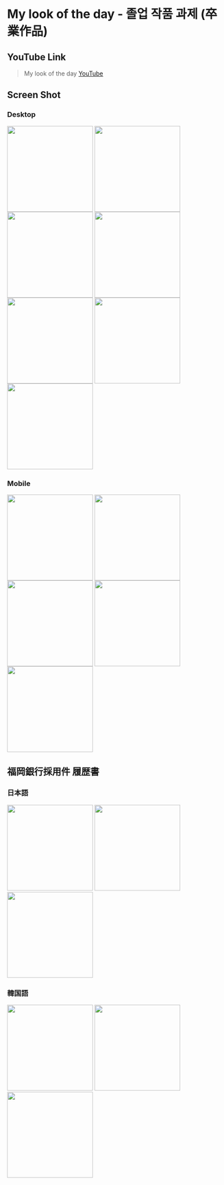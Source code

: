 # My look of the day - 졸업 작품 과제 (卒業作品)
## YouTube Link
> My look of the day
[YouTube](https://www.youtube.com/watch?v=n3lXkjVk9I4&list=LLH8T6YlGhUaTF0VGBQkJnbA&index=2&t=45s)

## Screen Shot
### Desktop
<div>
  <img width="200" align="top" src="https://user-images.githubusercontent.com/28843986/62053650-ffc9fa00-b252-11e9-8772-a1f4270a0289.png">
  <img width="200" align="top" src="https://user-images.githubusercontent.com/28843986/62053891-7e269c00-b253-11e9-836f-3418ce31bd20.jpg">
  <img width="200" align="top" src="https://user-images.githubusercontent.com/28843986/62053649-ff316380-b252-11e9-8f0f-1ebb3daa1853.png">
  <img width="200" align="top" src="https://user-images.githubusercontent.com/28843986/62053648-ff316380-b252-11e9-872f-c4760093ca2d.png">
  <img width="200" align="top" src="https://user-images.githubusercontent.com/28843986/62053645-fe98cd00-b252-11e9-8aa7-4cdc24dc36c6.png">
  <img width="200" align="top" src="https://user-images.githubusercontent.com/28843986/62053643-fe98cd00-b252-11e9-97b5-47a13c5aaa95.png">
  <img width="200" align="top" src="https://user-images.githubusercontent.com/28843986/62053639-fe003680-b252-11e9-9b38-ecb772e3f68c.png">
</div>

### Mobile
<div>
  <img width="200" align="top" src="https://user-images.githubusercontent.com/28843986/62053646-ff316380-b252-11e9-9bfc-d315e267f365.png">
  <img width="200" align="top" src="https://user-images.githubusercontent.com/28843986/62053641-fe98cd00-b252-11e9-804c-caa050f42f54.png">
  <img width="200" align="top" src="https://user-images.githubusercontent.com/28843986/62053640-fe003680-b252-11e9-89dc-d76520749de8.png">
  <img width="200" align="top" src="https://user-images.githubusercontent.com/28843986/62053636-fd67a000-b252-11e9-9bd2-503d1969a5a4.png">
  <img width="200" align="top" src="https://user-images.githubusercontent.com/28843986/62054532-bda1b800-b254-11e9-9582-2b33666ecafb.jpg">
</div>

## 福岡銀行採用件 履歴書
### 日本語
<div>
  <img width="200" src="https://user-images.githubusercontent.com/28843986/62045976-d18fee80-b241-11e9-8df4-692bb47e1233.jpg">
  <img width="200" src="https://user-images.githubusercontent.com/28843986/62045977-d18fee80-b241-11e9-88cc-b45743989e3a.jpg">
  <img width="200" src="https://user-images.githubusercontent.com/28843986/62045978-d18fee80-b241-11e9-8414-1c010b313d6f.jpg">
</div>

### 韓国語
<div>
  <img width="200" src="https://user-images.githubusercontent.com/28843986/62045980-d2288500-b241-11e9-85bf-f269b516fb4e.jpg">
  <img width="200" src="https://user-images.githubusercontent.com/28843986/62045981-d2288500-b241-11e9-8a7a-cd8c81c8cdd2.jpg">
  <img width="200" src="https://user-images.githubusercontent.com/28843986/62045983-d2c11b80-b241-11e9-930d-23e802659eab.jpg">
</div>
